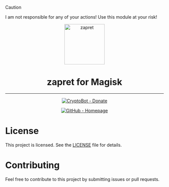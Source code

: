 > [!CAUTION]
> I am not responsible for any of your actions! Use this module at your risk!

<p align="center">
  <img src="https://github.com/sevcator/zapret-magisk/blob/main/icon.png?raw=true" 
       alt="zapret" 
       width="128" 
       height="128">
</p>

<h1 align="center">zapret for Magisk</h1>

<hr>

<p align="center"> <a href="https://t.me/send?start=IVIbEVbhIiUw"> <img src="https://img.shields.io/badge/CryptoBot-Donate-000000?logo=contactlesspayment" alt="CryptoBot - Donate"> </p>
<p align="center"> </a> <a href="https://sevcator.github.io"> <img src="https://img.shields.io/badge/GitHub-Homepage-000000?logo=github" alt="GitHub - Homepage"> </a> </p>

# License
This project is licensed. See the [LICENSE](https://raw.githubusercontent.com/sevcator/zapret-magisk/refs/heads/main/LICENSE) file for details.

# Contributing
Feel free to contribute to this project by submitting issues or pull requests.
